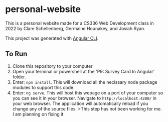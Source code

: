 # personal-website

This is a personal website made for a CS336 Web Development class in 2022 by Clare Schellenberg, Germaine Hounakey, and Josiah Ryan.

This project was generated with [Angular CLI](https://github.com/angular/angular-cli).

## To Run

1. Clone this repository to your computer
2. Open your terminal or powershell at the 'P9: Survey Card In Angular' folder.
3. Enter: `npm install`.  This will download all the necissary node package modules to support this code.
4. Enter: `ng serve`. This will host this wepage on a port of your computer so you can see it in your browser.  Navigate to `http://localhost:4200/` in your web browser. The application will automatically reload if you change any of the source files. >This step has not been working for me.  I am planning on fixing it
